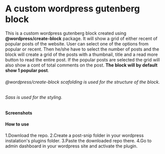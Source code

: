 # A custom wordpress gutenberg block

This is a custom wordpress gutenberg block created using **@wordpress/create-block** package. It will show a grid of either recent of popular posts of the website. User can select one of the options from popular or recent. Then he/she have to select the number of posts and the block will create a grid of the posts with a thumbnail, title and a read more button to read the entire post. If the popular posts are selected the grid will also show a cont of total comments on the post.
**The block will by default show 1 popular post**.

###### @wordpress/create-block scafolding is used for the structure of the block.
###### Sass is used for the styling.

#### Screenshots


#### How to use
1.Download the repo.
2.Create a post-snip folder in your wordpress instalation's plugins folder.
3.Paste the downloaded repo there.
4.Go to admin dashboard in your wordpress site and activate the plugin.
